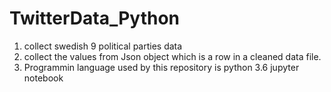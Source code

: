 # TwitterData_Python

1. collect swedish 9 political parties data
2. collect the values from Json object which is a row in a cleaned data file.
3. Programmin language used by this repository is 
    python 3.6
    jupyter notebook
